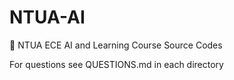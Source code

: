# NTUA-AI
 :thought_balloon: NTUA ECE AI and Learning Course Source Codes

For questions see QUESTIONS.md in each directory
